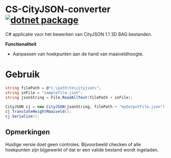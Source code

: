 # CS-CityJSON-converter [![dotnet package](https://github.com/KyrumX/CS-CityJSON-converter/actions/workflows/workflow.yml/badge.svg)](https://github.com/KyrumX/CS-CityJSON-converter/actions/workflows/workflow.yml)

  C# applicatie voor het bewerken van CityJSON 1.1 3D BAG bestanden.
  
  **Functionaliteit**
  - Aanpassen van hoekpunten aan de hand van maaiveldhoogte.

# Gebruik

```cs
string filePath = @"C:\path\to\cityjson\";
string inFile = "samplefile.json";
string jsonString = File.ReadAllText(filePath + inFile);
        
CityJSON cj = new CityJSON(jsonString, filePath + "myOutputFile.json");
cj.TranslateHeightMaaiveld();
cj.Serialize();
```

## Opmerkingen

Huidige versie doet geen controles. Bijvoorbeeld checken of alle hoekpunten zijn bijgewerkt of dat er een valide bestand wordt ingeladen.
